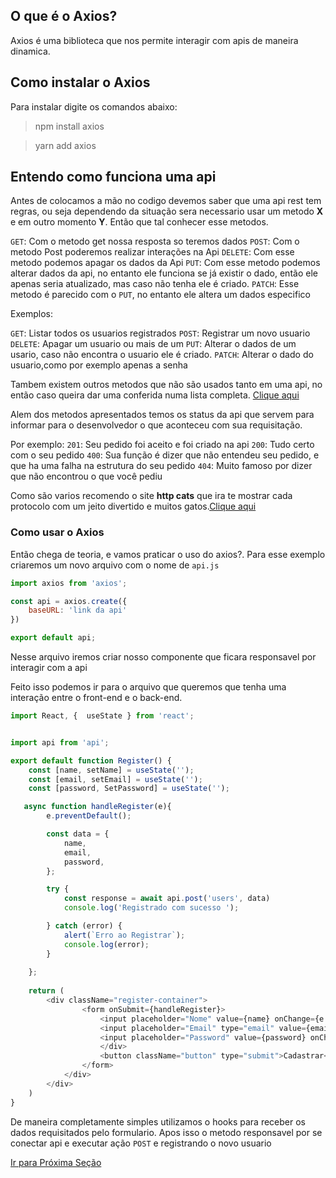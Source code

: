 ## O que é o Axios?

Axios é uma biblioteca que nos permite interagir com apis de maneira dinamica.



## Como instalar o Axios

Para instalar digite os comandos abaixo:

>  npm install axios

> yarn add axios

## Entendo como funciona uma api 

Antes de colocamos a mão no codigo devemos saber que uma api rest tem regras, ou seja dependendo da situação sera necessario usar um metodo **X** e em outro momento **Y**. Então que tal conhecer esse metodos.

`GET`: Com o metodo get nossa resposta so teremos dados
`POST`: Com o metodo Post poderemos realizar interações na Api
`DELETE`: Com esse metodo podemos apagar os dados da Api
`PUT`: Com esse metodo podemos alterar dados da api, no entanto ele funciona se já existir o dado, então ele apenas seria atualizado, mas caso não tenha ele é criado. 
`PATCH`: Esse metodo é parecido com o `PUT`, no entanto ele altera um dados especifico


Exemplos:

`GET`: Listar todos os usuarios registrados
`POST`: Registrar um novo usuario
`DELETE`: Apagar um usuario ou mais de um 
`PUT`: Alterar o dados de um usario, caso não encontra o usuario ele é criado.
`PATCH`: Alterar o dado do usuario,como por exemplo apenas a senha

Tambem existem outros metodos que não são usados tanto em uma api, no então caso queira dar uma conferida numa lista completa. [Clique aqui](https://developer.mozilla.org/pt-BR/docs/Web/HTTP/Methods)


Alem dos metodos apresentados temos os status da api que servem para informar para o desenvolvedor o que aconteceu com sua requisitação.

Por exemplo:
`201`: Seu pedido foi aceito e foi criado na api
`200`: Tudo certo com o seu pedido 
`400`: Sua função é dizer que não entendeu seu pedido, e que ha uma falha na estrutura do seu pedido
`404`: Muito famoso por dizer que não encontrou o que você pediu

Como são varios recomendo  o site **http cats** que ira te mostrar cada protocolo com um jeito divertido e muitos gatos.[Clique aqui](https://http.cat/)

### Como usar o Axios

Então chega de teoria, e vamos praticar o uso do axios?. Para esse exemplo criaremos um novo arquivo com o nome de `api.js` 

````js
import axios from 'axios';

const api = axios.create({
    baseURL: 'link da api'
})

export default api;
````

Nesse arquivo iremos criar nosso componente que ficara responsavel por interagir com a api

Feito isso podemos ir para o arquivo que queremos que tenha uma interação entre o front-end e o back-end.

```js
import React, {  useState } from 'react';


import api from 'api';

export default function Register() {
    const [name, setName] = useState('');
    const [email, setEmail] = useState('');
    const [password, SetPassword] = useState('');

   async function handleRegister(e){
        e.preventDefault();

        const data = {
            name,
            email,
            password,
        };

        try {
            const response = await api.post('users', data)
            console.log('Registrado com sucesso ');

        } catch (error) {
            alert(`Erro ao Registrar`);
            console.log(error);
        }
        
    };
    
    return (
        <div className="register-container">
                <form onSubmit={handleRegister}>
                    <input placeholder="Nome" value={name} onChange={e => setName(e.target.value)}></input>
                    <input placeholder="Email" type="email" value={email} onChange={e => setEmail(e.target.value)}></input>
                    <input placeholder="Password" value={password} onChange={e => SetPassword(e.target.value)}></input>
                    </div>
                    <button className="button" type="submit">Cadastrar</button>
                </form>
            </div>
        </div>
    )
}
```   
De maneira completamente simples utilizamos o hooks para receber os dados requisitados pelo formulario. Apos isso o metodo responsavel por se conectar api e executar ação `POST` e registrando o novo usuario
  






[Ir para Próxima Seção]()